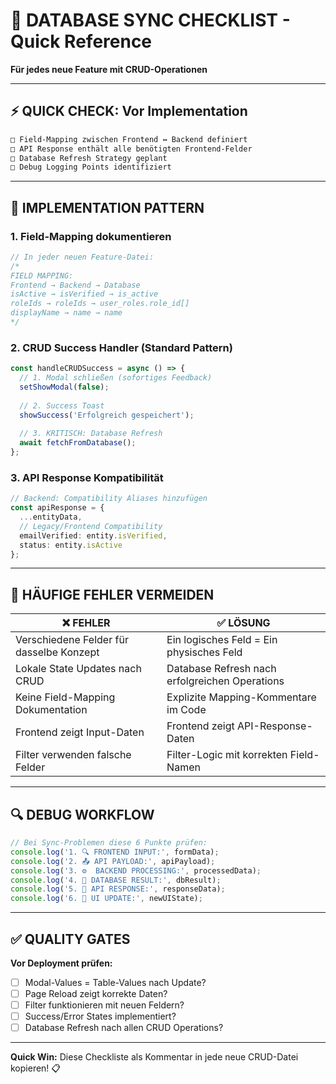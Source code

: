 # 🎯 DATABASE SYNC CHECKLIST - Quick Reference

**Für jedes neue Feature mit CRUD-Operationen**

---

## ⚡ QUICK CHECK: Vor Implementation

```markdown
□ Field-Mapping zwischen Frontend ↔ Backend definiert
□ API Response enthält alle benötigten Frontend-Felder  
□ Database Refresh Strategy geplant
□ Debug Logging Points identifiziert
```

---

## 🔧 IMPLEMENTATION PATTERN

### **1. Field-Mapping dokumentieren**
```typescript
// In jeder neuen Feature-Datei:
/*
FIELD MAPPING:
Frontend → Backend → Database
isActive → isVerified → is_active
roleIds → roleIds → user_roles.role_id[]
displayName → name → name
*/
```

### **2. CRUD Success Handler (Standard Pattern)**
```typescript
const handleCRUDSuccess = async () => {
  // 1. Modal schließen (sofortiges Feedback)
  setShowModal(false);
  
  // 2. Success Toast
  showSuccess('Erfolgreich gespeichert');
  
  // 3. KRITISCH: Database Refresh
  await fetchFromDatabase();
};
```

### **3. API Response Kompatibilität**
```typescript
// Backend: Compatibility Aliases hinzufügen
const apiResponse = {
  ...entityData,
  // Legacy/Frontend Compatibility
  emailVerified: entity.isVerified,
  status: entity.isActive
};
```

---

## 🚨 HÄUFIGE FEHLER VERMEIDEN

| ❌ **FEHLER** | ✅ **LÖSUNG** |
|---------------|---------------|
| Verschiedene Felder für dasselbe Konzept | Ein logisches Feld = Ein physisches Feld |
| Lokale State Updates nach CRUD | Database Refresh nach erfolgreichen Operations |
| Keine Field-Mapping Dokumentation | Explizite Mapping-Kommentare im Code |
| Frontend zeigt Input-Daten | Frontend zeigt API-Response-Daten |
| Filter verwenden falsche Felder | Filter-Logic mit korrekten Field-Namen |

---

## 🔍 DEBUG WORKFLOW

```typescript
// Bei Sync-Problemen diese 6 Punkte prüfen:
console.log('1. 🔍 FRONTEND INPUT:', formData);
console.log('2. 📤 API PAYLOAD:', apiPayload); 
console.log('3. ⚙️  BACKEND PROCESSING:', processedData);
console.log('4. 💾 DATABASE RESULT:', dbResult);
console.log('5. 📡 API RESPONSE:', responseData);
console.log('6. 🔄 UI UPDATE:', newUIState);
```

---

## ✅ QUALITY GATES

**Vor Deployment prüfen:**
- [ ] Modal-Values = Table-Values nach Update?
- [ ] Page Reload zeigt korrekte Daten?
- [ ] Filter funktionieren mit neuen Feldern?
- [ ] Success/Error States implementiert?
- [ ] Database Refresh nach allen CRUD Operations?

---

**Quick Win:** Diese Checkliste als Kommentar in jede neue CRUD-Datei kopieren! 📋
